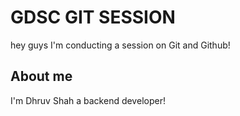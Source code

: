 # GDSC GIT SESSION
hey guys I'm conducting a session on Git and Github!

## About me
I'm Dhruv Shah a backend developer!